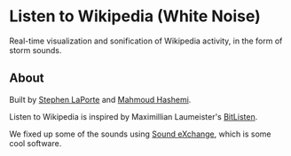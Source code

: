 # Listen to Wikipedia (White Noise)

Real-time visualization and sonification of Wikipedia activity, in the form of storm sounds.

## About

Built by [Stephen LaPorte](https://twitter.com/sklaporte) and [Mahmoud Hashemi](https://twitter.com/mhashemi).

Listen to Wikipedia is inspired by Maximillian Laumeister's [BitListen](http://www.bitlisten.com/).

We fixed up some of the sounds using
[Sound eXchange](http://sox.sourceforge.net/Docs/Documentation), which
is some cool software.
